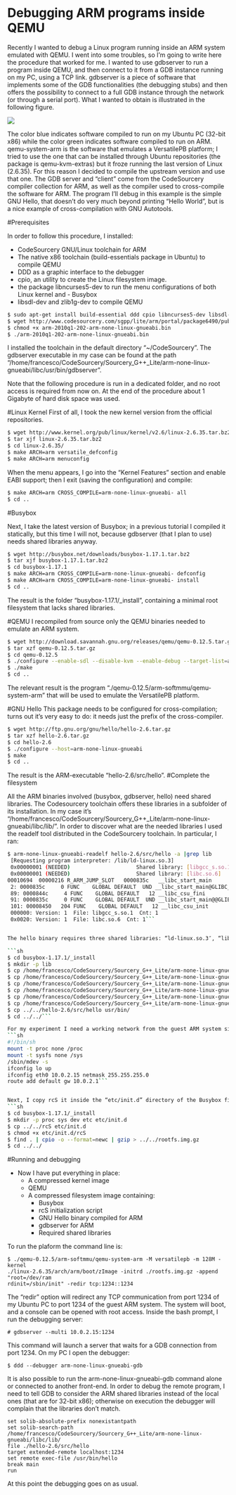 # Debugging ARM programs inside QEMU

Recently I wanted to debug a Linux program running inside an ARM system emulated with QEMU. I went into some troubles, so I’m going to write here the procedure that worked for me. I wanted to use gdbserver to run a program inside QEMU, and then connect to it from a GDB instance running on my PC, using a TCP link. gdbserver is a piece of software that implements some of the GDB functionalities (the debugging stubs) and then offers the possibility to connect to a full GDB instance through the network (or through a serial port). What I wanted to obtain is illustrated in the following figure.


![](./images/qemu-gdbserver.png)

The color blue indicates software compiled to run on my Ubuntu PC (32-bit x86) while the color green indicates software compiled to run on ARM. qemu-system-arm is the software that emulates a VersatilePB platform; I tried to use the one that can be installed through Ubuntu repositories (the package is qemu-kvm-extras) but it froze running the last version of Linux (2.6.35). For this reason I decided to compile the upstream version and use that one. The GDB server and “client” come from the CodeSourcery compiler collection for ARM, as well as the compiler used to cross-compile the software for ARM. The program I’ll debug in this example is the simple GNU Hello, that doesn’t do very much beyond printing “Hello World”, but is a nice example of cross-compilation with GNU Autotools.

#Prerequisites

In order to follow this procedure, I installed:

- CodeSourcery GNU/Linux toolchain for ARM
- The native x86 toolchain (build-essentials package in Ubuntu) to compile QEMU
- DDD as a graphic interface to the debugger
- cpio, an utility to create the Linux filesystem image.
- the package libncurses5-dev to run the menu configurations of both Linux kernel and - Busybox
- libsdl-dev and zlib1g-dev to compile QEMU

```sh
$ sudo apt-get install build-essential ddd cpio libncurses5-dev libsdl-dev zlib1g-dev
$ wget http://www.codesourcery.com/sgpp/lite/arm/portal/package6490/public/arm-none-linux-gnueabi/arm-2010q1-202-arm-none-linux-gnueabi.bin
$ chmod +x arm-2010q1-202-arm-none-linux-gnueabi.bin
$ ./arm-2010q1-202-arm-none-linux-gnueabi.bin
```
I installed the toolchain in the default directory “~/CodeSourcery”. The gdbserver executable in my case can be found at the path “/home/francesco/CodeSourcery/Sourcery_G++_Lite/arm-none-linux-gnueabi/libc/usr/bin/gdbserver”.


Note that the following procedure is run in a dedicated folder, and no root access is required from now on. At the end of the procedure about 1 Gigabyte of hard disk space was used.


#Linux Kernel
First of all, I took the new kernel version from the official repositories.

```sh
$ wget http://www.kernel.org/pub/linux/kernel/v2.6/linux-2.6.35.tar.bz2
$ tar xjf linux-2.6.35.tar.bz2
$ cd linux-2.6.35/
$ make ARCH=arm versatile_defconfig
$ make ARCH=arm menuconfig
```

When the menu appears, I go into the “Kernel Features” section and enable EABI support; then I exit (saving the configuration) and compile:

```sh
$ make ARCH=arm CROSS_COMPILE=arm-none-linux-gnueabi- all
$ cd ..
```

#Busybox

Next, I take the latest version of Busybox; in a previous tutorial I compiled it statically, but this time I will not, because gdbserver (that I plan to use) needs shared libraries anyway.

```sh
$ wget http://busybox.net/downloads/busybox-1.17.1.tar.bz2
$ tar xjf busybox-1.17.1.tar.bz2
$ cd busybox-1.17.1
$ make ARCH=arm CROSS_COMPILE=arm-none-linux-gnueabi- defconfig
$ make ARCH=arm CROSS_COMPILE=arm-none-linux-gnueabi- install
$ cd ..
```

The result is the folder “busybox-1.17.1/_install”, containing a minimal root filesystem that lacks shared libraries.


#QEMU
I recompiled from source only the QEMU binaries needed to emulate an ARM system.
```sh
$ wget http://download.savannah.gnu.org/releases/qemu/qemu-0.12.5.tar.gz
$ tar xzf qemu-0.12.5.tar.gz
$ cd qemu-0.12.5
$ ./configure --enable-sdl --disable-kvm --enable-debug --target-list=arm-softmmu
$ ./make
$ cd ..
```
The relevant result is the program “./qemu-0.12.5/arm-softmmu/qemu-system-arm” that will be used to emulate the VersatilePB platform.

#GNU Hello
This package needs to be configured for cross-compilation; turns out it’s very easy to do: it needs just the prefix of the cross-compiler.
```sh
$ wget http://ftp.gnu.org/gnu/hello/hello-2.6.tar.gz
$ tar xzf hello-2.6.tar.gz
$ cd hello-2.6
$ ./configure --host=arm-none-linux-gnueabi
$ make
$ cd ..
```


The result is the ARM-executable “hello-2.6/src/hello”.
#Complete the filesystem

All the ARM binaries involved (busybox, gdbserver, hello) need shared libraries. The Codesourcery toolchain offers these libraries in a subfolder of its installation. In my case it’s “/home/francesco/CodeSourcery/Sourcery_G++_Lite/arm-none-linux-gnueabi/libc/lib/”. In order to discover what are the needed libraries I used the readelf tool distributed in the CodeSourcery toolchain. In particular, I ran:

```sh
$ arm-none-linux-gnueabi-readelf hello-2.6/src/hello -a |grep lib
 [Requesting program interpreter: /lib/ld-linux.so.3]
 0x00000001 (NEEDED)                     Shared library: [libgcc_s.so.1]
 0x00000001 (NEEDED)                     Shared library: [libc.so.6]
00010694  00000216 R_ARM_JUMP_SLOT   0000835c   __libc_start_main
 2: 0000835c     0 FUNC    GLOBAL DEFAULT  UND __libc_start_main@GLIBC_2.4 (2)
 89: 0000844c     4 FUNC    GLOBAL DEFAULT   12 __libc_csu_fini
 91: 0000835c     0 FUNC    GLOBAL DEFAULT  UND __libc_start_main@@GLIBC_
 101: 00008450   204 FUNC    GLOBAL DEFAULT   12 __libc_csu_init
 000000: Version: 1  File: libgcc_s.so.1  Cnt: 1
 0x0020: Version: 1  File: libc.so.6  Cnt: 1```


The hello binary requires three shared libraries: “ld-linux.so.3″, “libgcc_s.so.1″ and “libc.so.6″. I executed this command for all three binaries, and I copied the required libraries into the Busybox filesystem, together with the gdbserver executable and the hello executable.

```sh
$ cd busybox-1.17.1/_install
$ mkdir -p lib
$ cp /home/francesco/CodeSourcery/Sourcery_G++_Lite/arm-none-linux-gnueabi/libc/lib/ld-linux.so.3 lib/
$ cp /home/francesco/CodeSourcery/Sourcery_G++_Lite/arm-none-linux-gnueabi/libc/lib/libgcc_s.so.1 lib/
$ cp /home/francesco/CodeSourcery/Sourcery_G++_Lite/arm-none-linux-gnueabi/libc/lib/libm.so.6 lib/
$ cp /home/francesco/CodeSourcery/Sourcery_G++_Lite/arm-none-linux-gnueabi/libc/lib/libc.so.6 lib/
$ cp /home/francesco/CodeSourcery/Sourcery_G++_Lite/arm-none-linux-gnueabi/libc/lib/libdl.so.2 lib/
$ cp /home/francesco/CodeSourcery/Sourcery_G++_Lite/arm-none-linux-gnueabi/libc/usr/bin/gdbserver usr/bin/
$ cp ../../hello-2.6/src/hello usr/bin/
$ cd ../../```

For my experiment I need a working network from the guest ARM system side, so I prepared an initialization script to enable it. Extending from my previous tutorial, here is the script “rcS” that i used.
```sh
#!/bin/sh
mount -t proc none /proc
mount -t sysfs none /sys
/sbin/mdev -s
ifconfig lo up
ifconfig eth0 10.0.2.15 netmask 255.255.255.0
route add default gw 10.0.2.1```


Next, I copy rcS it inside the “etc/init.d” directory of the Busybox filesystem and create a compressed filesystem image:
```sh
$ cd busybox-1.17.1/_install
$ mkdir -p proc sys dev etc etc/init.d
$ cp ../../rcS etc/init.d
$ chmod +x etc/init.d/rcS
$ find . | cpio -o --format=newc | gzip > ../../rootfs.img.gz
$ cd ../../
```


#Running and debugging
- Now I have put everything in place:
    - A compressed kernel image
    - QEMU
    - A compressed filesystem image containing:
        - Busybox
        - rcS initialization script
        - GNU Hello binary compiled for ARM
        - gdbserver for ARM
        - Required shared libraries

To run the plaform the command line is:
```
$ ./qemu-0.12.5/arm-softmmu/qemu-system-arm -M versatilepb -m 128M -kernel
./linux-2.6.35/arch/arm/boot/zImage -initrd ./rootfs.img.gz -append "root=/dev/ram
rdinit=/sbin/init" -redir tcp:1234::1234
```
The “redir” option will redirect any TCP communication from port 1234 of my Ubuntu PC to port 1234 of the guest ARM system. The system will boot,  and a console can be opened with root access. Inside the bash prompt, I run the debugging server:

```
# gdbserver --multi 10.0.2.15:1234
```
This command will launch a server that waits for a GDB connection from port 1234. On my PC I open the debugger:

```
$ ddd --debugger arm-none-linux-gnueabi-gdb
```

It is also possible to run the arm-none-linux-gnueabi-gdb command alone or connected to another front-end. In order to debug the remote program, I need to tell GDB to consider the ARM shared libraries instead of the local ones (that are for 32-bit x86); otherwise on execution the debugger will complain that the libraries don’t match.

```
set solib-absolute-prefix nonexistantpath
set solib-search-path /home/francesco/CodeSourcery/Sourcery_G++_Lite/arm-none-linux-gnueabi/libc/lib/
file ./hello-2.6/src/hello
target extended-remote localhost:1234
set remote exec-file /usr/bin/hello
break main
run
```

At this point the debugging goes on as usual.

